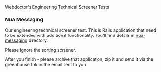 Webdoctor's Engineering Technical Screener Tests

### Nua Messaging

Our engineering technical screener test. This is Rails application that need to be extended with additional functionality. You'll find details in [nua-messaging](https://github.com/webdoctorgroup/interview-screeners/tree/master/nua-messaging) directory.

Please ignore the sorting screener.

After you finish - please archive that application, zip it and send it via the greenhouse link in the email sent to you
